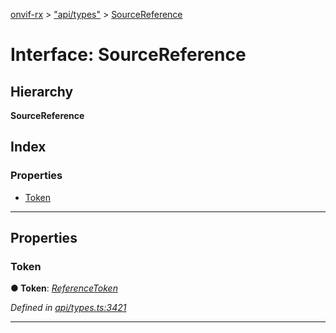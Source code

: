 [onvif-rx](../README.md) > ["api/types"](../modules/_api_types_.md) > [SourceReference](../interfaces/_api_types_.sourcereference.md)

# Interface: SourceReference

## Hierarchy

**SourceReference**

## Index

### Properties

* [Token](_api_types_.sourcereference.md#token)

---

## Properties

<a id="token"></a>

###  Token

**● Token**: *[ReferenceToken](../modules/_api_types_.md#referencetoken)*

*Defined in [api/types.ts:3421](https://github.com/patrickmichalina/onvif-rx/blob/3ab1739/src/api/types.ts#L3421)*

___

